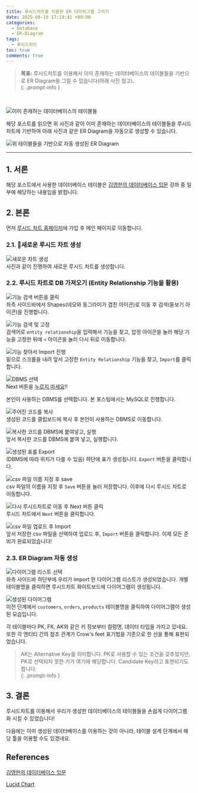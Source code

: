 ```yaml
---
title: 루시드차트를 이용한 ER 다이어그램 그리기
date: 2025-08-19 17:19:41 +09:00
categories:
  - Database
  - ER-Diagram
tags:
  - 루시드차트
toc: true
comments: true
---
```


> **목표:** 루시드차트를 이용해서 이미 존재하는 데이터베이스의 테이블들을 기반으로 ER Diagram을 그릴 수 있습니다(아래 사진 참고).   
{: .prompt-info }

<br>

![이미 존재하는 데이터베이스의 테이블들](assets/img/posts/2025-08-19-루시드차트를-이용한-er-다이어그램-그리기.png)

해당 포스트를 읽으면 위 사진과 같이 이미 존재하는 데이터베이스의 테이블들을 루시드차트에 기반하여 아래 사진과 같은 ER Diagram을 자동으로 생성할 수 있습니다.


![위 테이블들을 기반으로 자동 생성된 ER Diagram](assets/img/posts/2025-08-19-루시드차트를-이용한-er-다이어그램-그리기-1.png)

---
## 1. 서론
해당 포스트에서 사용한 데이터베이스 테이블은 [김영한의 데이터베이스 입문](https://www.inflearn.com/courses/lecture?courseId=338210&type=LECTURE&unitId=328674&subtitleLanguage=ko) 강좌 중 일부에 해당하는 내용임을 밝힙니다.


## 2. 본론
먼저 [루시드 차트 홈페이지](https://lucid.app/documents#/documents?folder_id=home)에 가입 후 메인 페이지로 이동합니다.

  
### 2.1. 새로운 루시드 차트 생성
![새로운 차트 생성](assets/img/posts/2025-08-19-루시드차트를-이용한-er-다이어그램-그리기-2.png)  
사진과 같이 진행하여 새로운 루시드 차트를 생성합니다.

  
### 2.2. 루시드 차트로 DB 가져오기 (Entity Relationship 기능을 활용)
![기능 검색 버튼을 클릭](assets/img/posts/2025-08-19-루시드차트를-이용한-er-다이어그램-그리기-3.png)  
좌측 사이드바에서 Shapes(네모와 동그라미가 겹친 아이콘)로 이동 후 검색(돋보기 아이콘)을 진행합니다.

  
![기능 검색 및 고정](assets/img/posts/2025-08-19-루시드차트를-이용한-er-다이어그램-그리기-4.png)  
검색어로 `entity relationship`을 입력해서 기능을 찾고, 압정 아이콘을 눌러 해당 기능을 고정한 뒤에 `<` 아이콘을 눌러 다시 뒤로 이동합니다.

  
![기능 찾아서 Import 진행](assets/img/posts/2025-08-19-루시드차트를-이용한-er-다이어그램-그리기-5.png)  
밑으로 스크롤을 내려 앞서 고정한 `Entity Relationship` 기능을 찾고, `Import`를 클릭합니다.

  
  
![DBMS 선택](assets/img/posts/2025-08-19-루시드차트를-이용한-er-다이어그램-그리기-6.png)  
Next 버튼을 <ins>누르지 마세요</ins>!!

본인이 사용하는 DBMS를 선택합니다. 본 포스팅에서는 MySQL로 진행합니다.

  
![주어진 코드를 복사](assets/img/posts/2025-08-19-루시드차트를-이용한-er-다이어그램-그리기-7.png)  
생성된 코드를 클립보드에 복사 후 본인이 사용하는 DBMS로 이동합니다.

  
![복사한 코드를 DBMS에 붙여넣고, 실행](assets/img/posts/2025-08-19-루시드차트를-이용한-er-다이어그램-그리기-8.png)  
앞서 복사한 코드를 DBMS에 붙여 넣고, 실행합니다.

  
![생성된 표를 Export](assets/img/posts/2025-08-19-루시드차트를-이용한-er-다이어그램-그리기-9.png)  
(DBMS에 따라 위치가 다를 수 있음) 하단에 표가 생성됩니다. `Export` 버튼을 클릭합니다.

  
![csv 파일 이름 지정 후 save](assets/img/posts/2025-08-19-루시드차트를-이용한-er-다이어그램-그리기-10.png)  
csv 파일의 이름을 지정 후 `Save` 버튼을 눌러 저장합니다. 이후에 다시 루시드 차트로 이동합니다.

  

![다시 루시드차트로 이동 후 Next 버튼 클릭](assets/img/posts/2025-08-19-루시드차트를-이용한-er-다이어그램-그리기-11.png)  
루시드 차트에서 `Next` 버튼을 클릭합니다.

  
![csv 파일 업로드 후 Import](assets/img/posts/2025-08-19-루시드차트를-이용한-er-다이어그램-그리기-12.png)  
앞서 저장한 csv 파일을 선택하여 업로드 후, `Import` 버튼을 클릭합니다. 이제 모든 준비가 완료되었습니다!

  
### 2.3. ER Diagram 자동 생성
![다이어그램 리스트 선택](assets/img/posts/2025-08-19-루시드차트를-이용한-er-다이어그램-그리기-13.png)  
좌측 사이드바 하단부에 우리가 import 한 다이어그램 리스트가 생성되었습니다. 개별 테이블명을 클릭하면 루시드차트 화이트보드에 다이어그램이 생성됩니다.

  
![생성된 다이어그램](assets/img/posts/2025-08-19-루시드차트를-이용한-er-다이어그램-그리기-14.png)  
이전 단계에서 `customers`, `orders`, `products` 테이블명을 클릭하여 다이어그램이 생성된 모습입니다.

각 테이블마다 PK, FK, AK와 같은 키 정보부터 컬럼명, 데이터 타입을 가지고 있네요. 또한 각 엔티티 간의 참조 관계가 Crow's feet 표기법을 기준으로 한 선을 통해 표현되었습니다.

> AK는 Alternative Key를 의미합니다. PK로 사용할 수 있는 조건을 갖추었지만, PK로 선택되지 못한 키가 여기에 해당합니다. Candidate Key라고 표현되기도 합니다.  
{: .prompt-info }

  
## 3. 결론
루시드차트를 이용해서 우리가 생성한 데이터베이스의 테이블들을 손쉽게 다이어그램화 시킬 수 있었습니다!

다음에는 이미 생성된 데이터베이스를 이용하는 것이 아니라, 테이블 설계 단계에서 해당 툴을 이용할 수도 있겠네요.

  
## References
[김영한의 데이터베이스 입문](https://www.inflearn.com/courses/lecture?courseId=338210&type=LECTURE&unitId=328674&subtitleLanguage=ko)

[Lucid Chart](https://lucid.app/documents#/documents?folder_id=home)